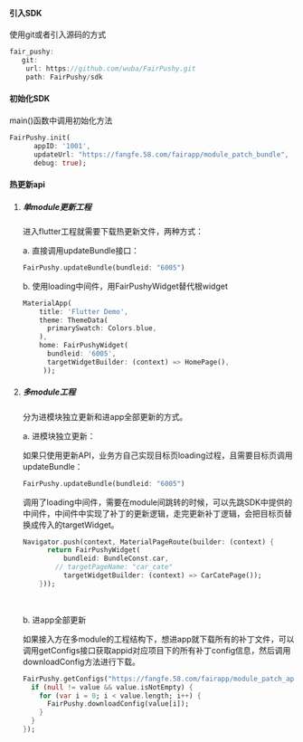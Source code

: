 #### 引入SDK

使用git或者引入源码的方式

```dart
fair_pushy:
   git:
   	url: https://github.com/wuba/FairPushy.git
	path: FairPushy/sdk
```



#### 初始化SDK

main()函数中调用初始化方法

```dart
FairPushy.init(
      appID: '1001',
      updateUrl: "https://fangfe.58.com/fairapp/module_patch_bundle",
      debug: true);
```

<!--appid：web可视化平台中的项目id-->

<!--updateUrl：接入方获取补丁config文件的服务器地址-->

<!--debug：运行环境-->



#### 热更新api

1. ##### 单module更新工程

   进入flutter工程就需要下载热更新文件，两种方式：

   a. 直接调用updateBundle接口：

   ```dart
   FairPushy.updateBundle(bundleid: "6005")
   ```

    <!--bundleid可视化平台中模块对应的补丁唯一标识-->

   

   b. 使用loading中间件，用FairPushyWidget替代根widget

   ```dart
   MaterialApp(
       title: 'Flutter Demo',
       theme: ThemeData(
         primarySwatch: Colors.blue,
       ),
       home: FairPushyWidget(
         bundleid: '6005',
         targetWidgetBuilder: (context) => HomePage(),
   		));
   ```

   

2. ##### 多module工程

   分为进模块独立更新和进app全部更新的方式。

   a. 进模块独立更新：

   如果只使用更新API，业务方自己实现目标页loading过程，且需要目标页调用updateBundle：

   ```dart
   FairPushy.updateBundle(bundleid: "6005")
   ```

   

   调用了loading中间件，需要在module间跳转的时候，可以先跳SDK中提供的中间件，中间件中实现了补丁的更新逻辑，走完更新补丁逻辑，会把目标页替换成传入的targetWidget。

   ```dart
   Navigator.push(context, MaterialPageRoute(builder: (context) {
         return FairPushyWidget(
             bundleid: BundleConst.car,
           // targetPageName: "car_cate"
             targetWidgetBuilder: (context) => CarCatePage());
       }));
   ```

   <!--targetPageName：module间跳转时的目标界面pagename，传入pagename需要在FairPushy中进行界面的注册，详见example示例工程-->

    <!--targetWidgetBuilder：module间跳转时的目标界面widget-->

   ​	

   b. 进app全部更新

   如果接入方在多module的工程结构下，想进app就下载所有的补丁文件，可以调用getConfigs接口获取appid对应项目下的所有补丁config信息，然后调用downloadConfig方法进行下载。

   ```dart
   FairPushy.getConfigs("https://fangfe.58.com/fairapp/module_patch_app").then((value) {
     if (null != value && value.isNotEmpty) {
       for (var i = 0; i < value.length; i++) {
         FairPushy.downloadConfig(value[i]);
       }
     }
   });
   ```

   <!--url：业务方获取app所有资源文件的服务器地址-->
